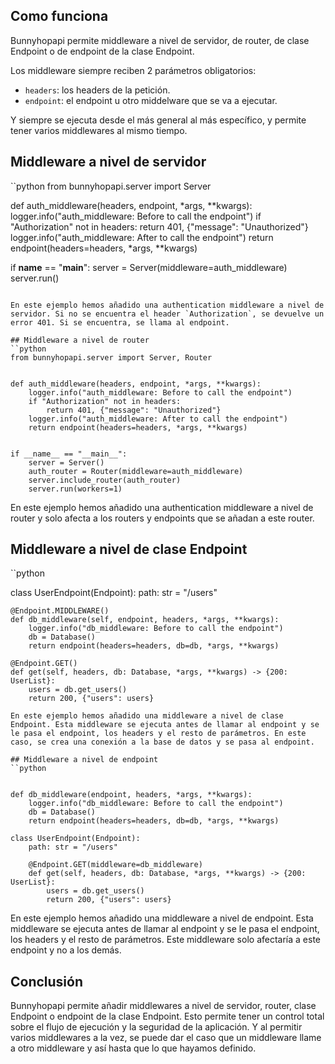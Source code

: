 ## Como funciona
Bunnyhopapi permite middleware a nivel de servidor, de router, de clase Endpoint o de endpoint de la clase Endpoint.

Los middleware siempre reciben 2 parámetros obligatorios:
- `headers`: los headers de la petición.
- `endpoint`: el endpoint u otro middelware que se va a ejecutar.

Y siempre se ejecuta desde el más general al más específico, y permite tener varios middlewares al mismo tiempo.

## Middleware a nivel de servidor
``python
from bunnyhopapi.server import Server

def auth_middleware(headers, endpoint, *args, **kwargs):
    logger.info("auth_middleware: Before to call the endpoint")
    if "Authorization" not in headers:
        return 401, {"message": "Unauthorized"}
    logger.info("auth_middleware: After to call the endpoint")
    return endpoint(headers=headers, *args, **kwargs)

if __name__ == "__main__":
    server = Server(middleware=auth_middleware)
    server.run()
```

En este ejemplo hemos añadido una authentication middleware a nivel de servidor. Si no se encuentra el header `Authorization`, se devuelve un error 401. Si se encuentra, se llama al endpoint.

## Middleware a nivel de router
``python
from bunnyhopapi.server import Server, Router


def auth_middleware(headers, endpoint, *args, **kwargs):
    logger.info("auth_middleware: Before to call the endpoint")
    if "Authorization" not in headers:
        return 401, {"message": "Unauthorized"}
    logger.info("auth_middleware: After to call the endpoint")
    return endpoint(headers=headers, *args, **kwargs)


if __name__ == "__main__":
    server = Server()
    auth_router = Router(middleware=auth_middleware)
    server.include_router(auth_router)
    server.run(workers=1)
```
En este ejemplo hemos añadido una authentication middleware a nivel de router y solo afecta a los routers y endpoints que se añadan a este router.

## Middleware a nivel de clase Endpoint
``python

class UserEndpoint(Endpoint):
    path: str = "/users"

    @Endpoint.MIDDLEWARE()
    def db_middleware(self, endpoint, headers, *args, **kwargs):
        logger.info("db_middleware: Before to call the endpoint")
        db = Database()
        return endpoint(headers=headers, db=db, *args, **kwargs)

    @Endpoint.GET()
    def get(self, headers, db: Database, *args, **kwargs) -> {200: UserList}:
        users = db.get_users()
        return 200, {"users": users}
```
En este ejemplo hemos añadido una middleware a nivel de clase Endpoint. Esta middleware se ejecuta antes de llamar al endpoint y se le pasa el endpoint, los headers y el resto de parámetros. En este caso, se crea una conexión a la base de datos y se pasa al endpoint.

## Middleware a nivel de endpoint
``python


def db_middleware(endpoint, headers, *args, **kwargs):
    logger.info("db_middleware: Before to call the endpoint")
    db = Database()
    return endpoint(headers=headers, db=db, *args, **kwargs)

class UserEndpoint(Endpoint):
    path: str = "/users"

    @Endpoint.GET(middleware=db_middleware)
    def get(self, headers, db: Database, *args, **kwargs) -> {200: UserList}:
        users = db.get_users()
        return 200, {"users": users}
```
En este ejemplo hemos añadido una middleware a nivel de endpoint. Esta middleware se ejecuta antes de llamar al endpoint y se le pasa el endpoint, los headers y el resto de parámetros. Este middleware solo afectaría a este endpoint y no a los demás.

## Conclusión
Bunnyhopapi permite añadir middlewares a nivel de servidor, router, clase Endpoint o endpoint de la clase Endpoint. Esto permite tener un control total sobre el flujo de ejecución y la seguridad de la aplicación.
Y al permitir varios middlewares a la vez, se puede dar el caso que un middleware llame a otro middleware y así hasta que lo que hayamos definido.